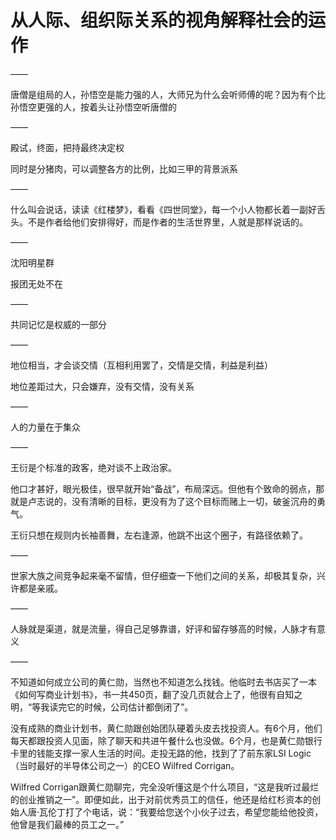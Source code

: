 # 从人际、组织际关系的视角解释社会的运作

——

唐僧是组局的人，孙悟空是能力强的人，大师兄为什么会听师傅的呢？因为有个比孙悟空更强的人，按着头让孙悟空听唐僧的

——

殿试，终面，把持最终决定权

同时是分猪肉，可以调整各方的比例，比如三甲的背景派系

——

什么叫会说话，读读《红楼梦》，看看《四世同堂》，每一个小人物都长着一副好舌头。不是作者给他们安排得好，而是作者的生活世界里，人就是那样说话的。

——

沈阳明星群

报团无处不在

——

共同记忆是权威的一部分

——

地位相当，才会谈交情（互相利用罢了，交情是交情，利益是利益）

地位差距过大，只会嫌弃，没有交情，没有关系

——

人的力量在于集众

——

王衍是个标准的政客，绝对谈不上政治家。

他口才甚好，眼光极佳，很早就开始“备战”，布局深远。但他有个致命的弱点，那就是卢志说的，没有清晰的目标，更没有为了这个目标而赌上一切，破釜沉舟的勇气。

王衍只想在规则内长袖善舞，左右逢源，他跳不出这个圈子，有路径依赖了。

——

世家大族之间竞争起来毫不留情，但仔细查一下他们之间的关系，却极其复杂，兴许都是亲戚。

——

人脉就是渠道，就是流量，得自己足够靠谱，好评和留存够高的时候，人脉才有意义

——

不知道如何成立公司的黄仁勋，当然也不知道怎么找钱。他临时去书店买了一本《如何写商业计划书》，书一共450页，翻了没几页就合上了，他很有自知之明，“等我读完它的时候，公司估计都倒闭了”。

没有成熟的商业计划书，黄仁勋跟创始团队硬着头皮去找投资人。有6个月，他们每天都跟投资人见面，除了聊天和共进午餐什么也没做。6个月，也是黄仁勋银行卡里的钱能支撑一家人生活的时间。走投无路的他，找到了了前东家LSI Logic（当时最好的半导体公司之一）的CEO Wilfred Corrigan。

Wilfred Corrigan跟黄仁勋聊完，完全没听懂这是个什么项目，“这是我听过最烂的创业推销之一”。即便如此，出于对前优秀员工的信任，他还是给红杉资本的创始人唐·瓦伦丁打了个电话，说：“我要给您送个小伙子过去，希望您能给他投资，他曾是我们最棒的员工之一。”
